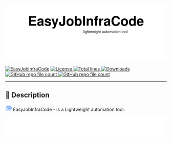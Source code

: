<img src="assets/header.svg"/>

[![EasyJobInfraCode](https://img.shields.io/badge/EasyJobInfraCode-blue)](https://github.com/akshinmustafayev/EasyJobInfraCode)
<a href="https://img.shields.io/github/license/akshinmustafayev/EasyJobInfraCode">
  <img src="https://img.shields.io/github/license/akshinmustafayev/EasyJobInfraCode" alt="License" />
</a>
<a href="https://img.shields.io/tokei/lines/github/akshinmustafayev/EasyJobInfraCode">
  <img src="https://img.shields.io/tokei/lines/github/akshinmustafayev/EasyJobInfraCode" alt="Total lines" />
</a>
<a href="https://img.shields.io/github/downloads/akshinmustafayev/EasyJobInfraCode/total">
  <img src="https://img.shields.io/github/downloads/akshinmustafayev/EasyJobInfraCode/total" alt="Downloads" />
</a>
<a href="https://img.shields.io/github/stars/akshinmustafayev/EasyJobInfraCode?style=social">
  <img alt="GitHub repo file count" src="https://img.shields.io/github/stars/akshinmustafayev/EasyJobInfraCode?style=social">
</a>
<a href="https://img.shields.io/github/contributors/akshinmustafayev/EasyJobInfraCode">
  <img alt="GitHub repo file count" src="https://img.shields.io/github/contributors/akshinmustafayev/EasyJobInfraCode">
</a> 

---

## :newspaper: Description
<img src="assets/logo.png" height="20" width="20"/> EasyJobInfraCode - is a Lightweight automation tool.


<img src="assets/footer.svg"/>
